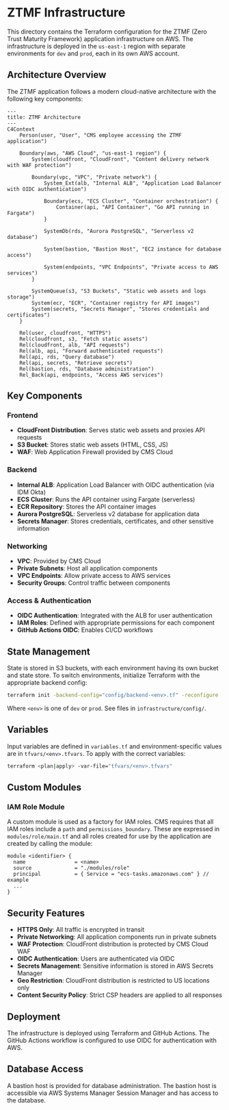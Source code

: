 # ZTMF Infrastructure

This directory contains the Terraform configuration for the ZTMF (Zero Trust Maturity Framework) application infrastructure on AWS. The infrastructure is deployed in the `us-east-1` region with separate environments for `dev` and `prod`, each in its own AWS account.

## Architecture Overview

The ZTMF application follows a modern cloud-native architecture with the following key components:

```mermaid
---
title: ZTMF Architecture
---
C4Context
    Person(user, "User", "CMS employee accessing the ZTMF application")
    
    Boundary(aws, "AWS Cloud", "us-east-1 region") {
        System(cloudfront, "CloudFront", "Content delivery network with WAF protection")
        
        Boundary(vpc, "VPC", "Private network") {
            System_Ext(alb, "Internal ALB", "Application Load Balancer with OIDC authentication")
            
            Boundary(ecs, "ECS Cluster", "Container orchestration") {
                Container(api, "API Container", "Go API running in Fargate")
            }
            
            SystemDb(rds, "Aurora PostgreSQL", "Serverless v2 database")
            
            System(bastion, "Bastion Host", "EC2 instance for database access")
            
            System(endpoints, "VPC Endpoints", "Private access to AWS services")
        }
        
        SystemQueue(s3, "S3 Buckets", "Static web assets and logs storage")
        System(ecr, "ECR", "Container registry for API images")
        System(secrets, "Secrets Manager", "Stores credentials and certificates")
    }
    
    Rel(user, cloudfront, "HTTPS")
    Rel(cloudfront, s3, "Fetch static assets")
    Rel(cloudfront, alb, "API requests")
    Rel(alb, api, "Forward authenticated requests")
    Rel(api, rds, "Query database")
    Rel(api, secrets, "Retrieve secrets")
    Rel(bastion, rds, "Database administration")
    Rel_Back(api, endpoints, "Access AWS services")
```

## Key Components

### Frontend
- **CloudFront Distribution**: Serves static web assets and proxies API requests
- **S3 Bucket**: Stores static web assets (HTML, CSS, JS)
- **WAF**: Web Application Firewall provided by CMS Cloud

### Backend
- **Internal ALB**: Application Load Balancer with OIDC authentication (via IDM Okta)
- **ECS Cluster**: Runs the API container using Fargate (serverless)
- **ECR Repository**: Stores the API container images
- **Aurora PostgreSQL**: Serverless v2 database for application data
- **Secrets Manager**: Stores credentials, certificates, and other sensitive information

### Networking
- **VPC**: Provided by CMS Cloud
- **Private Subnets**: Host all application components
- **VPC Endpoints**: Allow private access to AWS services
- **Security Groups**: Control traffic between components

### Access & Authentication
- **OIDC Authentication**: Integrated with the ALB for user authentication
- **IAM Roles**: Defined with appropriate permissions for each component
- **GitHub Actions OIDC**: Enables CI/CD workflows

## State Management

State is stored in S3 buckets, with each environment having its own bucket and state store.
To switch environments, initialize Terraform with the appropriate backend config:

```bash
terraform init -backend-config="config/backend-<env>.tf" -reconfigure
```

Where `<env>` is one of `dev` or `prod`. See files in `infrastructure/config/`.

## Variables

Input variables are defined in `variables.tf` and environment-specific values are in `tfvars/<env>.tfvars`.
To apply with the correct variables:

```bash
terraform <plan|apply> -var-file="tfvars/<env>.tfvars"
```

## Custom Modules

### IAM Role Module

A custom module is used as a factory for IAM roles. CMS requires that all IAM roles include a `path` and `permissions_boundary`. These are expressed in `modules/role/main.tf` and all roles created for use by the application are created by calling the module:

```hcl
module <identifier> {
  name                = <name>
  source              = "./modules/role"
  principal           = { Service = "ecs-tasks.amazonaws.com" } // example
  ...
}
```

## Security Features

- **HTTPS Only**: All traffic is encrypted in transit
- **Private Networking**: All application components run in private subnets
- **WAF Protection**: CloudFront distribution is protected by CMS Cloud WAF
- **OIDC Authentication**: Users are authenticated via OIDC
- **Secrets Management**: Sensitive information is stored in AWS Secrets Manager
- **Geo Restriction**: CloudFront distribution is restricted to US locations only
- **Content Security Policy**: Strict CSP headers are applied to all responses

## Deployment

The infrastructure is deployed using Terraform and GitHub Actions. The GitHub Actions workflow is configured to use OIDC for authentication with AWS.

## Database Access

A bastion host is provided for database administration. The bastion host is accessible via AWS Systems Manager Session Manager and has access to the database.
